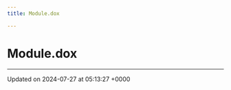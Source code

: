 ```yaml
---
title: Module.dox

---
```


# Module.dox








-------------------------------

Updated on 2024-07-27 at 05:13:27 +0000
